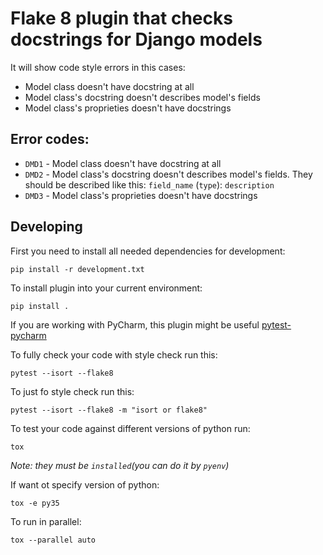 # Flake 8 plugin that checks docstrings for Django models

It will show code style errors in this cases:
* Model class doesn't have docstring at all
* Model class's docstring doesn't describes model's fields
* Model class's proprieties doesn't have docstrings

## Error codes:

* `DMD1` - Model class doesn't have docstring at all
* `DMD2` - Model class's docstring doesn't describes model's fields. They should be described 
like this: `field_name` (`type`): `description`
* `DMD3` - Model class's proprieties doesn't have docstrings

## Developing 

First you need to install all needed dependencies for development:
```
pip install -r development.txt 
```

To install plugin into your current environment:
```
pip install .
```

If you are working with PyCharm, this plugin might be useful [pytest-pycharm](https://github.com/jlubcke/pytest-pycharm)

To fully check your code with style check run this:
```
pytest --isort --flake8
```

To just fo style check run this:
```
pytest --isort --flake8 -m "isort or flake8"
```

To test your code against different versions of python run:
```
tox
```
*Note: they must be `installed`(you can do it by `pyenv`)*

If want ot specify version of python:
```
tox -e py35
```
To run in parallel:
```
tox --parallel auto
```